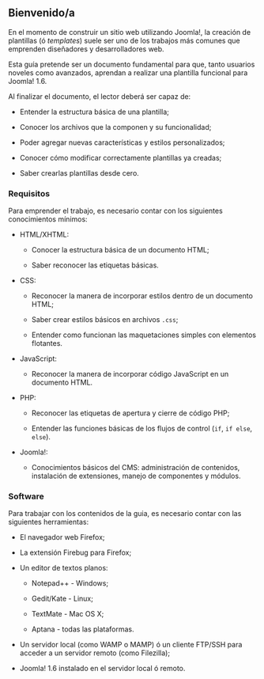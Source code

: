 ﻿

Bienvenido/a
------------

En el momento de construir un sitio web utilizando Joomla!, la creación de plantillas (ó *templates*) suele ser uno de los trabajos más comunes que emprenden diseñadores y desarrolladores web.

Esta guía pretende ser un documento fundamental para que, tanto usuarios noveles como avanzados, aprendan a realizar una plantilla funcional para Joomla! 1.6.

Al finalizar el documento, el lector deberá ser capaz de:


* Entender la estructura básica de una plantilla;

* Conocer los archivos que la componen y su funcionalidad;

* Poder agregar nuevas características y estilos personalizados;

* Conocer cómo modificar correctamente plantillas ya creadas;

* Saber crearlas plantillas desde cero.



### Requisitos

Para emprender el trabajo, es necesario contar con los siguientes conocimientos mínimos:


* HTML/XHTML:

	* Conocer la estructura básica de un documento HTML;
	
	* Saber reconocer las etiquetas básicas.
	
* CSS:

	* Reconocer la manera de incorporar estilos dentro de un documento HTML;
	
	* Saber crear estilos básicos en archivos `.css`;
	
	* Entender como funcionan las maquetaciones simples con elementos flotantes.
	
	
* JavaScript:

	* Reconocer la manera de incorporar código JavaScript en un documento HTML.
	
* PHP:

	* Reconocer las etiquetas de apertura y cierre de código PHP;
	
	* Entender las funciones básicas de los flujos de control (`if`, `if else`, `else`).
	
* Joomla!:

	* Conocimientos básicos del CMS: administración de contenidos, instalación de extensiones, manejo de componentes y módulos.



### Software

Para trabajar con los contenidos de la guia, es necesario contar con las siguientes herramientas:


* El navegador web Firefox;

* La extensión Firebug para Firefox;

* Un editor de textos planos:

	* Notepad++ - Windows;
	
	* Gedit/Kate - Linux;
	
	* TextMate - Mac OS X;
	
	* Aptana - todas las plataformas.
	
* Un servidor local (como WAMP o MAMP) ó un cliente FTP/SSH para acceder a un servidor remoto (como Filezilla);

* Joomla! 1.6 instalado en el servidor local ó remoto.	

